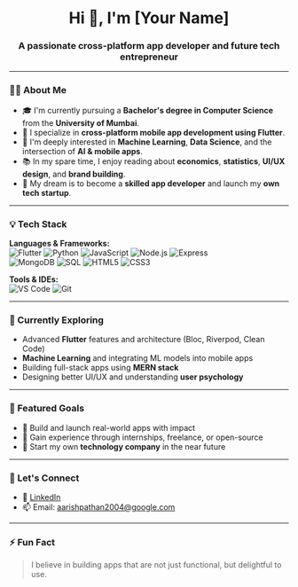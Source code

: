 <h1 align="center">Hi 👋, I'm [Your Name]</h1>
<h3 align="center">A passionate cross-platform app developer and future tech entrepreneur</h3>

---

### 🧑‍💻 About Me

- 🎓 I'm currently pursuing a **Bachelor's degree in Computer Science** from the **University of Mumbai**.
- 📱 I specialize in **cross-platform mobile app development using Flutter**.
- 🤖 I'm deeply interested in **Machine Learning**, **Data Science**, and the intersection of **AI & mobile apps**.
- 📚 In my spare time, I enjoy reading about **economics**, **statistics**, **UI/UX design**, and **brand building**.
- 🚀 My dream is to become a **skilled app developer** and launch my **own tech startup**.

---

### 💡 Tech Stack

**Languages & Frameworks:**  
![Flutter](https://img.shields.io/badge/Flutter-02569B?style=for-the-badge&logo=flutter&logoColor=white)
![Python](https://img.shields.io/badge/Python-3776AB?style=for-the-badge&logo=python&logoColor=white)
![JavaScript](https://img.shields.io/badge/JavaScript-F7DF1E?style=for-the-badge&logo=javascript&logoColor=black)
![Node.js](https://img.shields.io/badge/Node.js-339933?style=for-the-badge&logo=nodedotjs&logoColor=white)
![Express](https://img.shields.io/badge/Express.js-000000?style=for-the-badge&logo=express&logoColor=white)  
![MongoDB](https://img.shields.io/badge/MongoDB-47A248?style=for-the-badge&logo=mongodb&logoColor=white)
![SQL](https://img.shields.io/badge/SQL-4479A1?style=for-the-badge&logo=postgresql&logoColor=white)
![HTML5](https://img.shields.io/badge/HTML5-E34F26?style=for-the-badge&logo=html5&logoColor=white)
![CSS3](https://img.shields.io/badge/CSS3-1572B6?style=for-the-badge&logo=css3&logoColor=white)

**Tools & IDEs:**  
![VS Code](https://img.shields.io/badge/VS%20Code-007ACC?style=for-the-badge&logo=visual-studio-code&logoColor=white)
![Git](https://img.shields.io/badge/Git-F05032?style=for-the-badge&logo=git&logoColor=white)

---

### 🌱 Currently Exploring

- Advanced **Flutter** features and architecture (Bloc, Riverpod, Clean Code)
- **Machine Learning** and integrating ML models into mobile apps
- Building full-stack apps using **MERN stack**
- Designing better UI/UX and understanding **user psychology**

---

### 📌 Featured Goals

- 🎯 Build and launch real-world apps with impact  
- 💼 Gain experience through internships, freelance, or open-source  
- 🚀 Start my own **technology company** in the near future  

---

### 🤝 Let's Connect

<!-- Update with your actual links -->

- 🔗 [LinkedIn](https://www.linkedin.com/in/theaarishpathan)
- 📫 Email: [aarishpathan2004@google.com](mailto:aarishpathan2004@example.com)

---

### ⚡ Fun Fact

> I believe in building apps that are not just functional, but delightful to use.
